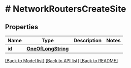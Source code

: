 # # NetworkRoutersCreateSite

## Properties

Name | Type | Description | Notes
------------ | ------------- | ------------- | -------------
**id** | [**OneOfLongString**](OneOfLongString.md) |  |

[[Back to Model list]](../../README.md#models) [[Back to API list]](../../README.md#endpoints) [[Back to README]](../../README.md)
